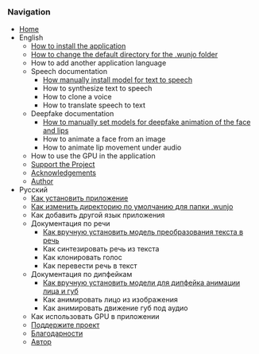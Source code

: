 ### Navigation

- [Home](https://github.com/wladradchenko/wunjo.wladradchenko.ru/wiki)
- English
  - [How to install the application](https://github.com/wladradchenko/wunjo.wladradchenko.ru/wiki/How-to-install-the-application)
  - [How to change the default directory for the .wunjo folder](https://github.com/wladradchenko/wunjo.wladradchenko.ru/wiki/How-to-change-the-default-directory-for-the-.wunjo-folder)
  - How to add another application language
  - Speech documentation
    - [How manually install model for text to speech](https://github.com/wladradchenko/wunjo.wladradchenko.ru/wiki/How-manually-install-model-for-text-to-speech)
    - How to synthesize text to speech
    - How to clone a voice
    - How to translate speech to text
  - Deepfake documentation
    - [How to manually set models for deepfake animation of the face and lips](https://github.com/wladradchenko/wunjo.wladradchenko.ru/wiki/How-to-manually-set-models-for-deepfake-animation-of-the-face-and-lips)
    - How to animate a face from an image
    - How to animate lip movement under audio
  - How to use the GPU in the application
  - [Support the Project](https://github.com/wladradchenko/wunjo.wladradchenko.ru/wiki/Support-the-Project)
  - [Acknowledgements](https://github.com/wladradchenko/wunjo.wladradchenko.ru/wiki/Acknowledgements)
  - [Author](https://github.com/wladradchenko/wunjo.wladradchenko.ru/wiki/Author)
- Русский
  - [Как установить приложение](https://github.com/wladradchenko/wunjo.wladradchenko.ru/wiki/Как-установить-приложение)
  - [Как изменить директорию по умолчанию для папки .wunjo](https://github.com/wladradchenko/wunjo.wladradchenko.ru/wiki/Как-изменить-директорию-по-умолчанию-для-папки-.wunjo)
  - Как добавить другой язык приложения
  - Документация по речи
    - [Как вручную установить модель преобразования текста в речь](https://github.com/wladradchenko/wunjo.wladradchenko.ru/wiki/Как-вручную-установить-модель-преобразования-текста-в-речь)
    - Как синтезировать речь из текста
    - Как клонировать голос
    - Как перевести речь в текст
  - Документация по дипфейкам
    - [Как вручную установить модели для дипфейка анимации лица и губ](https://github.com/wladradchenko/wunjo.wladradchenko.ru/wiki/Как-вручную-установить-модели-для-дипфейка-анимации-лица-и-губ)
    - Как анимировать лицо из изображения
    - Как анимировать движение губ под аудио
  - Как использовать GPU в приложении
  - [Поддержите проект](https://github.com/wladradchenko/wunjo.wladradchenko.ru/wiki/Поддержите-проект)
  - [Благодарности](https://github.com/wladradchenko/wunjo.wladradchenko.ru/wiki/Благодарности)
  - [Автор](https://github.com/wladradchenko/wunjo.wladradchenko.ru/wiki/Автор)